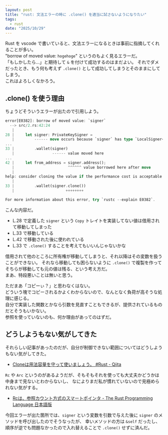 ```yaml
---
layout: post
title: "rust: 文法エラーの時に .clone() を適当に試さないようになりたい"
tags:
  - rust
date: "2025/10/29"
---
```


Rust を vscode で書いていると、文法エラーになるときは事前に指摘してくれることが多い。  
"borrow of moved value: `hogehoge`" というのもよく見るエラーだ。  
「もしかしたら...」と期待して `&` を付けて成功するのはまだよい。
それでダメだったとき、もう何も考えず `.clone()` として成功してしまうとそのままにしてしまう。  
これはよろしくなかろう。

## .clone() を使う理由

ちょうどそういうエラーが出たので引用しよう。

```rust
error[E0382]: borrow of moved value: `signer`
  --> src/2.rs:42:24
   |
28 |     let signer: PrivateKeySigner =
   |         ------ move occurs because `signer` has type `LocalSigner<ecdsa::signing::SigningKey<Secp256k1>>`, which does not implement the `Copy` trait
...
33 |         .wallet(signer)
   |                 ------ value moved here
...
42 |     let from_address = signer.address();
   |                        ^^^^^^ value borrowed here after move
   |
help: consider cloning the value if the performance cost is acceptable
   |
33 |         .wallet(signer.clone())
   |                       ++++++++

For more information about this error, try `rustc --explain E0382`.
```

こんな内容だ。

* L.28 で定義した `signer` という `Copy` トレイトを実装してない値は借用されて移動してしまった
* L.33 で移動している
* L.42 で移動された後に使われている
* L.33 で `.clone()` することを考えてもいいんじゃないかな

借用されて他のところに所有権が移動してしまうと、それ以降はその変数を扱うことができない。
それなら移動しても困らないように `.clone()` で複製を作ってそちらが移動しても元の値は残る、という考え方だ。  
まあ、特段悪いことは無いと思う。

ただまあ「コピーぃ？」と思わなくはない。  
どういう塊でコピーされるかよくわからないので、なんとなく負荷が高そうな処理に感じる。  
自分で実装した関数とかなら引数を見直すこともできるが、提供されているものだとそうもいかない。  
参照を使っていないのも、何か理由があってのはずだ。

## どうしようもない気がしてきた

それらしい記事があったのだが、自分が制御できない範囲についてはどうしようもない気がしてきた。

* [Cloneは用法容量を守って使いましょう。 #Rust - Qiita](https://qiita.com/aobat/items/5b1a16cbbcb9641f84e9)

`Rc` や `Arc` というのがあるようだが、そもそもそれを使っても大丈夫かどうかは中身まで見ないとわからないし、
なによりまだ私が慣れていないので見極められない気がする。

* [Rc<T>は、参照カウント方式のスマートポインタ - The Rust Programming Language 日本語版](https://doc.rust-jp.rs/book-ja/ch15-04-rc.html)

今回エラーが出た箇所では、`signer` という変数を引数で与えた後に `signer` のメソッドを呼び出したのでそうなったが、
幸いメソッドの方は `&self` だったし、順序が逆でも問題なかったので入れ替えることで `.clone()` せずに済んだ。
